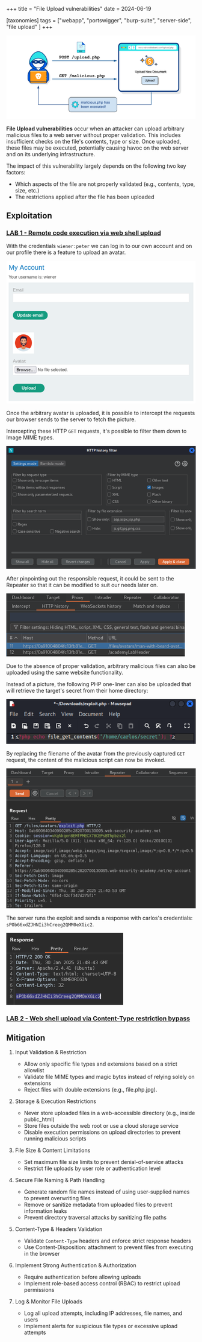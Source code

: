+++
title = "File Upload vulnerabilities"
date = 2024-06-19

[taxonomies]
tags = ["webapp", "portswigger", "burp-suite", "server-side", "file upload" ]
+++

![file-upload](/pictures/articles/portswigger/file-upload/file-upload.png)

**File Upload vulnerabilities** occur when an attacker can upload arbitrary
malicious files to a web server without proper validation.
This includes insufficient checks on the file's contents, type or size.
Once uploaded, these files may be executed, potentially causing havoc on the
web server and on its underlying infrastructure.

<!-- more -->

The impact of this vulnerability largely depends on the following two key
factors:
- Which aspects of the file are not properly validated
  (e.g., contents, type, size, etc.)
- The restrictions applied after the file has been uploaded

## Exploitation

<!-- LAB 1 {{{-->
### [LAB 1 - Remote code execution via web shell upload](https://portswigger.net/web-security/learning-paths/file-upload-vulnerabilities/exploiting-unrestricted-file-uploads-to-deploy-a-web-shell/file-upload/lab-file-upload-remote-code-execution-via-web-shell-upload)

With the credentials `wiener:peter` we can log in to our own account
and on our profile there is a feature to upload an avatar.

![file-upload](/pictures/articles/portswigger/file-upload/lab-1-1.png)

Once the arbitrary avatar is uploaded, it is possible to intercept the
requests our browser sends to the server to fetch the picture.

Intercepting these HTTP `GET` requests, it's possible to filter them down
to Image MIME types.

![file-upload](/pictures/articles/portswigger/file-upload/lab-1-2.png)

After pinpointing out the responsible request, it could be sent to the Repeater
so that it can be modified to suit our needs later on.

![file-upload](/pictures/articles/portswigger/file-upload/lab-1-3.png)

Due to the absence of proper validation, arbitrary malicious files
can also be uploaded using the same website functionality.

Instead of a picture, the following PHP one-liner can also be uploaded
that will retrieve the target's secret from their home directory:

![file-upload](/pictures/articles/portswigger/file-upload/lab-1-4.png)

By replacing the filename of the avatar from the previously captured
`GET` request, the content of the malicious script can now be invoked.

![file-upload](/pictures/articles/portswigger/file-upload/lab-1-5.png)

The server runs the exploit and sends a response with carlos's credentials:
`sPOb66xdZJHNIi3hCreeg2QMM0eXGic2`.

![file-upload](/pictures/articles/portswigger/file-upload/lab-1-6.png)
<!-- }}} -->

<!-- LAB 2 {{{-->
### [LAB 2 - Web shell upload via Content-Type restriction bypass](https://portswigger.net/web-security/learning-paths/server-side-vulnerabilities-apprentice/file-upload-apprentice/file-upload/lab-file-upload-web-shell-upload-via-content-type-restriction-bypass)


<!-- }}} -->

<!-- Mitigation {{{-->
## Mitigation

1. Input Validation & Restriction
    - Allow only specific file types and extensions based on a strict allowlist
    - Validate file MIME types and magic bytes
      instead of relying solely on extensions
    - Reject files with double extensions (e.g., file.php.jpg).

2. Storage & Execution Restrictions
    - Never store uploaded files in a web-accessible directory
    (e.g., inside public_html)
    - Store files outside the web root or use a cloud storage service
    - Disable execution permissions on upload directories
      to prevent running malicious scripts

3. File Size & Content Limitations
    - Set maximum file size limits to prevent denial-of-service attacks
    - Restrict file uploads by user role or authentication level

4. Secure File Naming & Path Handling
    - Generate random file names instead of using user-supplied names
      to prevent overwriting files
    - Remove or sanitize metadata from uploaded files
      to prevent information leaks
    - Prevent directory traversal attacks by sanitizing file paths

5. Content-Type & Headers Validation
    - Validate `Content-Type` headers and enforce strict response headers
    - Use Content-Disposition: attachment to prevent files
      from executing in the browser

6. Implement Strong Authentication & Authorization
    - Require authentication before allowing uploads
    - Implement role-based access control (RBAC) to restrict upload permissions

7. Log & Monitor File Uploads
    - Log all upload attempts, including IP addresses, file names, and users
    - Implement alerts for suspicious file types or excessive upload attempts
<!-- }}} -->
